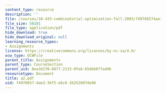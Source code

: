 ```yaml
---
content_type: resource
description: ''
file: /courses/18-433-combinatorial-optimization-fall-2003/f49766574ae33bf5e6c61b252607de98_a2.pdf
file_size: 58101
file_type: application/pdf
hide_download: true
hide_download_original: null
learning_resource_types:
- Assignments
license: https://creativecommons.org/licenses/by-nc-sa/4.0/
ocw_type: OCWFile
parent_title: Assignments
parent_type: CourseSection
parent_uid: 8ea3d1f0-8977-2133-9fe6-654bb6f7a496
resourcetype: Document
title: a2.pdf
uid: f4976657-4ae3-3bf5-e6c6-1b252607de98
---
```

